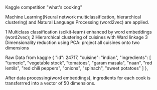 Kaggle competition "what's cooking"

Machine Learning(Neural network multiclassification, hierarchical clustering) and Natural Language Processing (word2vec) are applied.

1 Multiclass classification (scikit-learn) enhanced by word embeddings (word2vec);
2 Hierarchical clustering of cuisines with Ward linkage
3 Dimensionality reduction using PCA: project all cuisines onto two dimensions


Raw Data from kaggle
{
 "id": 24717,
 "cuisine": "indian",
 "ingredients": [
     "tumeric",
     "vegetable stock",
     "tomatoes",
     "garam masala",
     "naan",
     "red lentils",
     "red chili peppers",
     "onions",
     "spinach",
     "sweet potatoes"
 ]
 },
 
After data processing(word embeddings), ingredients for each cook is transferrred into a vector of 50 dimensions.



